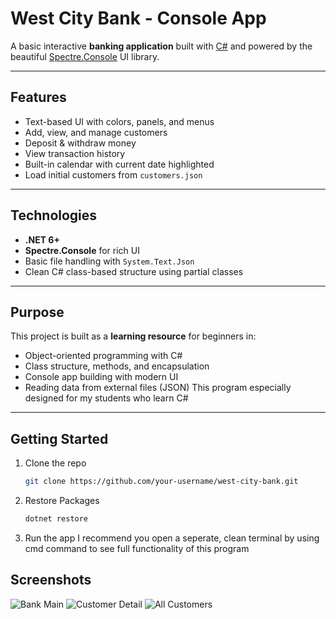 # West City Bank - Console App

A basic interactive **banking application** built with [C#](https://learn.microsoft.com/en-us/dotnet/csharp/) and powered by the beautiful [Spectre.Console](https://spectreconsole.net/) UI library.

---

## Features

- Text-based UI with colors, panels, and menus
- Add, view, and manage customers
- Deposit & withdraw money
- View transaction history
- Built-in calendar with current date highlighted
- Load initial customers from `customers.json`

---

## Technologies

- **.NET 6+**
- **Spectre.Console** for rich UI
- Basic file handling with `System.Text.Json`
- Clean C# class-based structure using partial classes

---

## Purpose

This project is built as a **learning resource** for beginners in:

- Object-oriented programming with C#
- Class structure, methods, and encapsulation
- Console app building with modern UI
- Reading data from external files (JSON)
  This program especially designed for my students who learn C#

---

## Getting Started

1. Clone the repo

   ```bash
   git clone https://github.com/your-username/west-city-bank.git

   ```

2. Restore Packages
   ```bash
   dotnet restore
   ```
3. Run the app
   I recommend you open a seperate, clean terminal by using cmd command to see full functionality of this program

## Screenshots

![Bank Main ](../BANKCONSOLE/Bank1/Screenshots/bank1.png)
![Customer Detail ](../BANKCONSOLE/Bank1/Screenshots/bank2.png)
![All Customers ](../BANKCONSOLE/Bank1/Screenshots/bank3.png)

